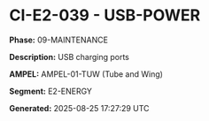 # CI-E2-039 - USB-POWER

**Phase:** 09-MAINTENANCE

**Description:** USB charging ports

**AMPEL:** AMPEL-01-TUW (Tube and Wing)

**Segment:** E2-ENERGY

**Generated:** 2025-08-25 17:27:29 UTC

